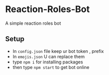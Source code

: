 # Reaction-Roles-Bot
A simple reaction roles bot

## Setup

-  In `config.json` file keep ur bot token , prefix 
-  In  `emojis.json` U can replace them
-  type `npm i` for installing packages
-  then type `npm start` to get bot online
